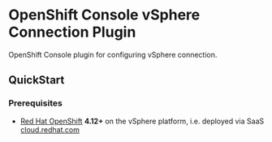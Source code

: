 # OpenShift Console vSphere Connection Plugin

OpenShift Console plugin for configuring vSphere connection.

## QuickStart

### Prerequisites

- [Red Hat OpenShift](https://www.redhat.com/en/technologies/cloud-computing/openshift) **4.12+** on the vSphere platform, i.e. deployed via SaaS [cloud.redhat.com](https://cloud.redhat.com/)

